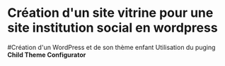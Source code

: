 # Création d'un site vitrine pour une site institution social en wordpress
#Création d'un WordPress et de son thème enfant
Utilisation du puging **Child Theme Configurator**
